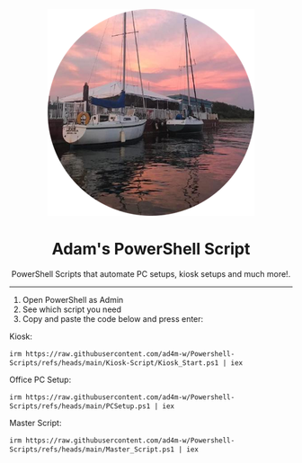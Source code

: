 <p align="center"><img src="https://raw.githubusercontent.com/ad4m-w/ad4m-w.github.io/refs/heads/main/profile.png" alt="ad4m profile picture"></p>

<h1 align="center">Adam's PowerShell Script</h1>

<p align="center">PowerShell Scripts that automate PC setups, kiosk setups and much more!.</p>

<hr>

1.   Open PowerShell as Admin
2.   See which script you need
3.   Copy and paste the code below and press enter:

Kiosk:
```
irm https://raw.githubusercontent.com/ad4m-w/Powershell-Scripts/refs/heads/main/Kiosk-Script/Kiosk_Start.ps1 | iex
```
Office PC Setup:
```
irm https://raw.githubusercontent.com/ad4m-w/Powershell-Scripts/refs/heads/main/PCSetup.ps1 | iex
```
Master Script:
```
irm https://raw.githubusercontent.com/ad4m-w/Powershell-Scripts/refs/heads/main/Master_Script.ps1 | iex
```
